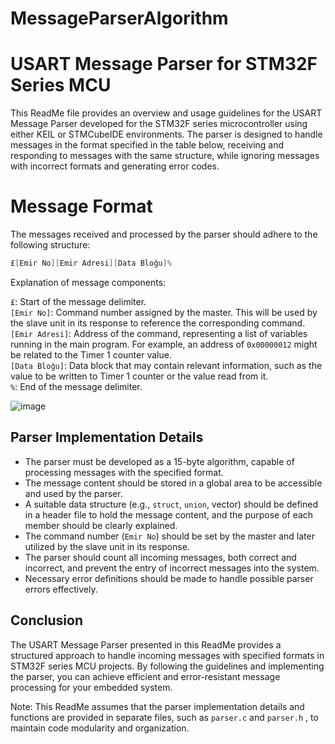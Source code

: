 # MessageParserAlgorithm
# USART Message Parser for STM32F Series MCU
This ReadMe file provides an overview and usage guidelines for the USART Message Parser developed for the STM32F series microcontroller using either KEIL or STMCubeIDE environments. The parser is designed to handle messages in the format specified in the table below, receiving and responding to messages with the same structure, while ignoring messages with incorrect formats and generating error codes.

# Message Format
The messages received and processed by the parser should adhere to the following structure:

```cpp
£[Emir No][Emir Adresi][Data Bloğu]%
```
Explanation of message components:

`£`: Start of the message delimiter. <br>
`[Emir No]`: Command number assigned by the master. This will be used by the slave unit in its response to reference the corresponding command.<br>
`[Emir Adresi]`: Address of the command, representing a list of variables running in the main program. For example, an address of `0x00000012` might be related to the Timer 1 counter value.<br>
`[Data Bloğu]`: Data block that may contain relevant information, such as the value to be written to Timer 1 counter or the value read from it.<br>
`%`: End of the message delimiter.<br>

![image](https://github.com/mustafatrk0/MessageParserAlgorithm/assets/66215069/6b115c5b-20ea-4773-b78b-cc280ef883c2)

## Parser Implementation Details
* The parser must be developed as a 15-byte algorithm, capable of processing messages with the specified format.
* The message content should be stored in a global area to be accessible and used by the parser.
* A suitable data structure (e.g., `struct`, `union`, vector) should be defined in a header file to hold the message content, and the purpose of each member should be clearly explained.
* The command number (`Emir No`) should be set by the master and later utilized by the slave unit in its response.
* The parser should count all incoming messages, both correct and incorrect, and prevent the entry of incorrect messages into the system.
* Necessary error definitions should be made to handle possible parser errors effectively.

## Conclusion
The USART Message Parser presented in this ReadMe provides a structured approach to handle incoming messages with specified formats in STM32F series MCU projects. By following the guidelines and implementing the parser, you can achieve efficient and error-resistant message processing for your embedded system.

Note: This ReadMe assumes that the parser implementation details and functions are provided in separate files, such as `parser.c` and `parser.h` , to maintain code modularity and organization.
